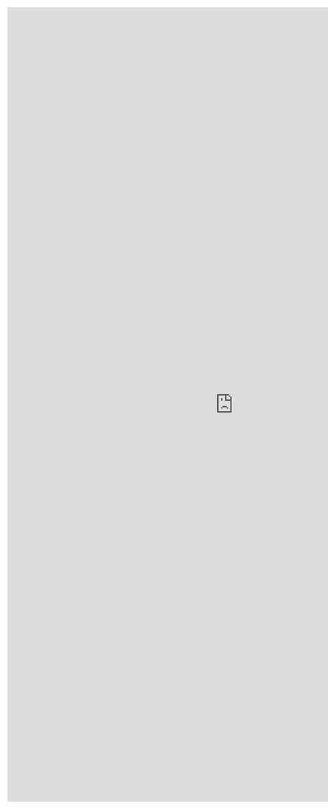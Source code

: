<iframe allowtransparency="true" frameborder="0" scrolling="no" src="http://udsfoundation.webs.com/tools" style="border: none; height: 1815px; width: 1030px;"> </iframe>
